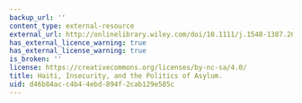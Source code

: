 ```yaml
---
backup_url: ''
content_type: external-resource
external_url: http://onlinelibrary.wiley.com/doi/10.1111/j.1548-1387.2011.01165.x/full
has_external_licence_warning: true
has_external_license_warning: true
is_broken: ''
license: https://creativecommons.org/licenses/by-nc-sa/4.0/
title: Haiti, Insecurity, and the Politics of Asylum.
uid: d46b84ac-c4b4-4ebd-894f-2cab129e585c
---
```

